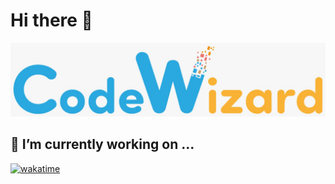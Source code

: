 # Hi there 👋
![CodeWizard](cw.png)

## 🔭 I’m currently working on ...

[![wakatime](https://wakatime.com/badge/user/a33e6173-6cd7-4c00-9273-02ccdef053ee/project/3216e9f9-6840-44ad-9973-9831d1767d57.svg)](https://wakatime.com/badge/user/a33e6173-6cd7-4c00-9273-02ccdef053ee/project/3216e9f9-6840-44ad-9973-9831d1767d57)

<!--
**DmarshalTU/DmarshalTU** is a ✨ _special_ ✨ repository because its `README.md` (this file) appears on your GitHub profile.

Here are some ideas to get you started:

- 🔭 I’m currently working on ...
- 🌱 I’m currently learning ...
- 👯 I’m looking to collaborate on ...
- 🤔 I’m looking for help with ...
- 💬 Ask me about ...
- 📫 How to reach me: ...
- 😄 Pronouns: ...
- ⚡ Fun fact: ...
-->
